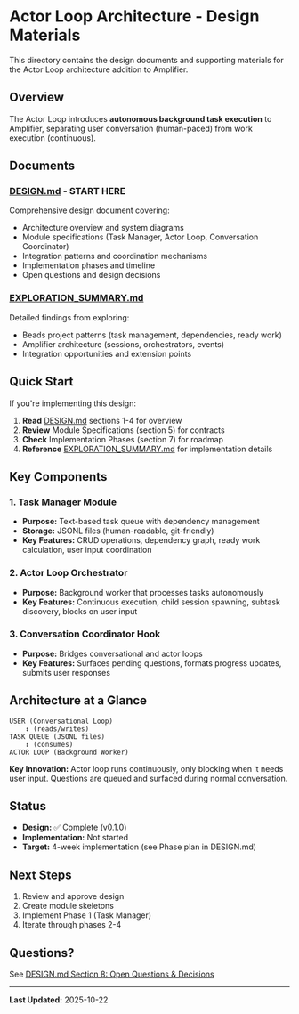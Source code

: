 # Actor Loop Architecture - Design Materials

This directory contains the design documents and supporting materials for the Actor Loop architecture addition to Amplifier.

## Overview

The Actor Loop introduces **autonomous background task execution** to Amplifier, separating user conversation (human-paced) from work execution (continuous).

## Documents

### [DESIGN.md](./DESIGN.md) - **START HERE**
Comprehensive design document covering:
- Architecture overview and system diagrams
- Module specifications (Task Manager, Actor Loop, Conversation Coordinator)
- Integration patterns and coordination mechanisms
- Implementation phases and timeline
- Open questions and design decisions

### [EXPLORATION_SUMMARY.md](./EXPLORATION_SUMMARY.md)
Detailed findings from exploring:
- Beads project patterns (task management, dependencies, ready work)
- Amplifier architecture (sessions, orchestrators, events)
- Integration opportunities and extension points

## Quick Start

If you're implementing this design:

1. **Read** [DESIGN.md](./DESIGN.md) sections 1-4 for overview
2. **Review** Module Specifications (section 5) for contracts
3. **Check** Implementation Phases (section 7) for roadmap
4. **Reference** [EXPLORATION_SUMMARY.md](./EXPLORATION_SUMMARY.md) for implementation details

## Key Components

### 1. Task Manager Module
- **Purpose:** Text-based task queue with dependency management
- **Storage:** JSONL files (human-readable, git-friendly)
- **Key Features:** CRUD operations, dependency graph, ready work calculation, user input coordination

### 2. Actor Loop Orchestrator
- **Purpose:** Background worker that processes tasks autonomously
- **Key Features:** Continuous execution, child session spawning, subtask discovery, blocks on user input

### 3. Conversation Coordinator Hook
- **Purpose:** Bridges conversational and actor loops
- **Key Features:** Surfaces pending questions, formats progress updates, submits user responses

## Architecture at a Glance

```
USER (Conversational Loop)
    ↕ (reads/writes)
TASK QUEUE (JSONL files)
    ↕ (consumes)
ACTOR LOOP (Background Worker)
```

**Key Innovation:** Actor loop runs continuously, only blocking when it needs user input. Questions are queued and surfaced during normal conversation.

## Status

- **Design:** ✅ Complete (v0.1.0)
- **Implementation:** Not started
- **Target:** 4-week implementation (see Phase plan in DESIGN.md)

## Next Steps

1. Review and approve design
2. Create module skeletons
3. Implement Phase 1 (Task Manager)
4. Iterate through phases 2-4

## Questions?

See [DESIGN.md Section 8: Open Questions & Decisions](./DESIGN.md#8-open-questions--decisions)

---

**Last Updated:** 2025-10-22
